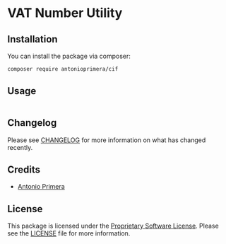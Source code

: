 # VAT Number Utility

## Installation

You can install the package via composer:

```bash
composer require antonioprimera/cif
```

## Usage

```php
```

## Changelog

Please see [CHANGELOG](CHANGELOG.md) for more information on what has changed recently.

## Credits

- [Antonio Primera](https://github.com/AntonioPrimera)

## License

This package is licensed under the [Proprietary Software License](LICENSE.md). Please see the [LICENSE](LICENSE.md) file for more information.
